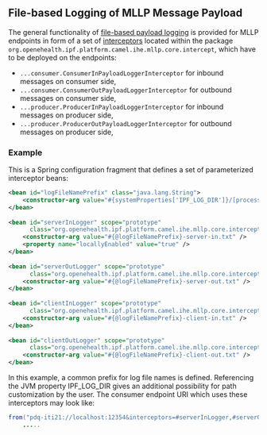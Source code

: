 
## File-based Logging of MLLP Message Payload

The general functionality of [file-based payload logging] is provided for MLLP endpoints 
in form of a set of [interceptors] located within the package `org.openehealth.ipf.platform.camel.ihe.mllp.core.intercept`,
which have to be deployed on the endpoints:

* `...consumer.ConsumerInPayloadLoggerInterceptor` for inbound messages on consumer side,
* `...consumer.ConsumerOutPayloadLoggerInterceptor` for outbound messages on consumer side,
* `...producer.ProducerInPayloadLoggerInterceptor` for inbound messages on producer side,
* `...producer.ProducerOutPayloadLoggerInterceptor` for outbound messages on producer side,

    
### Example

This is a Spring configuration fragment that defines a set of parameterized interceptor beans:

```xml
<bean id="logFileNamePrefix" class="java.lang.String">
    <constructor-arg value="#{systemProperties['IPF_LOG_DIR']}/[processId]/[date('yyyyMMdd-HH00')]/[sequenceId]" />
</bean>
 
<bean id="serverInLogger" scope="prototype"
      class="org.openehealth.ipf.platform.camel.ihe.mllp.core.intercept.consumer.ConsumerInPayloadLoggerInterceptor">
    <constructor-arg value="#{@logFileNamePrefix}-server-in.txt" />
    <property name="locallyEnabled" value="true" />
</bean>
 
<bean id="serverOutLogger" scope="prototype"
      class="org.openehealth.ipf.platform.camel.ihe.mllp.core.intercept.consumer.ConsumerOutPayloadLoggerInterceptor">
    <constructor-arg value="#{@logFileNamePrefix}-server-out.txt" />
</bean>
 
<bean id="clientInLogger" scope="prototype"
      class="org.openehealth.ipf.platform.camel.ihe.mllp.core.intercept.producer.ProducerInPayloadLoggerInterceptor">
    <constructor-arg value="#{@logFileNamePrefix}-client-in.txt" />
</bean>
 
<bean id="clientOutLogger" scope="prototype"
      class="org.openehealth.ipf.platform.camel.ihe.mllp.core.intercept.producer.ProducerOutPayloadLoggerInterceptor">
    <constructor-arg value="#{@logFileNamePrefix}-client-out.txt" />
</bean>
```

In this example, a common prefix for log file names is defined. Referencing the JVM property IPF_LOG_DIR gives an 
additional possibility for path customization by the user. 
The consumer endpoint URI which uses these interceptors may look like:

```java
from("pdq-iti21://localhost:12354&interceptors=#serverInLogger,#serverOutLogger")
    .....
```


[interceptors]: interceptorChain.html
[file-based payload logging]: ../commonPayloadLogging.html